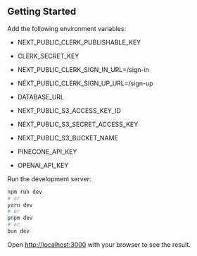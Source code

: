 ## Getting Started

Add the following environment variables:

* NEXT_PUBLIC_CLERK_PUBLISHABLE_KEY
* CLERK_SECRET_KEY
* NEXT_PUBLIC_CLERK_SIGN_IN_URL=/sign-in
* NEXT_PUBLIC_CLERK_SIGN_UP_URL=/sign-up

* DATABASE_URL

* NEXT_PUBLIC_S3_ACCESS_KEY_ID
* NEXT_PUBLIC_S3_SECRET_ACCESS_KEY
* NEXT_PUBLIC_S3_BUCKET_NAME

* PINECONE_API_KEY
* OPENAI_API_KEY

Run the development server:

```bash
npm run dev
# or
yarn dev
# or
pnpm dev
# or
bun dev
```

Open [http://localhost:3000](http://localhost:3000) with your browser to see the result.
